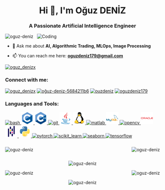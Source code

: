<h1 align="center">Hi 👋, I'm Oğuz DENİZ</h1>
<h3 align="center">A Passionate Artificial Intelligence Engineer</h3>

<img align="right" alt="Coding" width="400" src="https://cdn.dribbble.com/users/7379292/screenshots/15401203/media/a452ce0193001e90bc3d93853b33f9fa.gif">


<p align="left"> <img src="https://komarev.com/ghpvc/?username=oguz-deniz&label=Profile%20views&color=0e75b6&style=flat" alt="oguz-deniz" /> </p>



- 💬 Ask me about **AI, Algorithmic Trading, MLOps, Image Processing**

- 📫 You can reach me here: **oguzdeniz179@gmail.com**
<p align="left"> <a href="https://twitter.com/oguz_denizx" target="blank"><img src="https://img.shields.io/twitter/follow/oguz_denizx?logo=twitter&style=for-the-badge" alt="oguz_denizx" /></a> </p>
<h3 align="left">Connect with me:</h3>
<p align="left">
<a href="https://twitter.com/oguz_denizx" target="blank"><img align="center" src="https://raw.githubusercontent.com/rahuldkjain/github-profile-readme-generator/master/src/images/icons/Social/twitter.svg" alt="oguz_denizx" height="30" width="40" /></a>
<a href="https://linkedin.com/in/oğuz-deniz-5684211b6" target="blank"><img align="center" src="https://raw.githubusercontent.com/rahuldkjain/github-profile-readme-generator/master/src/images/icons/Social/linked-in-alt.svg" alt="oğuz-deniz-5684211b6" height="30" width="40" /></a>
<a href="https://kaggle.com/ouzdeniz" target="blank"><img align="center" src="https://raw.githubusercontent.com/rahuldkjain/github-profile-readme-generator/master/src/images/icons/Social/kaggle.svg" alt="ouzdeniz" height="30" width="40" /></a>
<a href="https://www.hackerrank.com/oguzdeniz179" target="blank"><img align="center" src="https://raw.githubusercontent.com/rahuldkjain/github-profile-readme-generator/master/src/images/icons/Social/hackerrank.svg" alt="oguzdeniz179" height="30" width="40" /></a>
</p>

<h3 align="left">Languages and Tools:</h3>
<p align="left"> <a href="https://www.gnu.org/software/bash/" target="_blank" rel="noreferrer"> <img src="https://www.vectorlogo.zone/logos/gnu_bash/gnu_bash-icon.svg" alt="bash" width="40" height="40"/> </a> <a href="https://www.cprogramming.com/" target="_blank" rel="noreferrer"> <img src="https://raw.githubusercontent.com/devicons/devicon/master/icons/c/c-original.svg" alt="c" width="40" height="40"/> </a> <a href="https://www.w3schools.com/cpp/" target="_blank" rel="noreferrer"> <img src="https://raw.githubusercontent.com/devicons/devicon/master/icons/cplusplus/cplusplus-original.svg" alt="cplusplus" width="40" height="40"/> </a> <a href="https://git-scm.com/" target="_blank" rel="noreferrer"> <img src="https://www.vectorlogo.zone/logos/git-scm/git-scm-icon.svg" alt="git" width="40" height="40"/> </a> <a href="https://www.java.com" target="_blank" rel="noreferrer"> <img src="https://raw.githubusercontent.com/devicons/devicon/master/icons/java/java-original.svg" alt="java" width="40" height="40"/> </a> <a href="https://www.linux.org/" target="_blank" rel="noreferrer"> <img src="https://raw.githubusercontent.com/devicons/devicon/master/icons/linux/linux-original.svg" alt="linux" width="40" height="40"/> </a> <a href="https://www.mathworks.com/" target="_blank" rel="noreferrer"> <img src="https://upload.wikimedia.org/wikipedia/commons/2/21/Matlab_Logo.png" alt="matlab" width="40" height="40"/> </a> <a href="https://www.mysql.com/" target="_blank" rel="noreferrer"> <img src="https://raw.githubusercontent.com/devicons/devicon/master/icons/mysql/mysql-original-wordmark.svg" alt="mysql" width="40" height="40"/> </a> <a href="https://opencv.org/" target="_blank" rel="noreferrer"> <img src="https://www.vectorlogo.zone/logos/opencv/opencv-icon.svg" alt="opencv" width="40" height="40"/> </a> <a href="https://www.oracle.com/" target="_blank" rel="noreferrer"> <img src="https://raw.githubusercontent.com/devicons/devicon/master/icons/oracle/oracle-original.svg" alt="oracle" width="40" height="40"/> </a> <a href="https://pandas.pydata.org/" target="_blank" rel="noreferrer"> <img src="https://raw.githubusercontent.com/devicons/devicon/2ae2a900d2f041da66e950e4d48052658d850630/icons/pandas/pandas-original.svg" alt="pandas" width="40" height="40"/> </a> <a href="https://www.python.org" target="_blank" rel="noreferrer"> <img src="https://raw.githubusercontent.com/devicons/devicon/master/icons/python/python-original.svg" alt="python" width="40" height="40"/> </a> <a href="https://pytorch.org/" target="_blank" rel="noreferrer"> <img src="https://www.vectorlogo.zone/logos/pytorch/pytorch-icon.svg" alt="pytorch" width="40" height="40"/> </a> <a href="https://scikit-learn.org/" target="_blank" rel="noreferrer"> <img src="https://upload.wikimedia.org/wikipedia/commons/0/05/Scikit_learn_logo_small.svg" alt="scikit_learn" width="40" height="40"/> </a> <a href="https://seaborn.pydata.org/" target="_blank" rel="noreferrer"> <img src="https://seaborn.pydata.org/_images/logo-mark-lightbg.svg" alt="seaborn" width="40" height="40"/> </a> <a href="https://www.tensorflow.org" target="_blank" rel="noreferrer"> <img src="https://www.vectorlogo.zone/logos/tensorflow/tensorflow-icon.svg" alt="tensorflow" width="40" height="40"/> </a> </p>

<div style="display: flex; flex-wrap: wrap;">
    <div style="flex: 1;">
        <p>&nbsp;<img align="left" src="https://github-readme-stats.vercel.app/api?username=oguz-deniz&theme=dark&show_icons=true&locale=en" alt="oguz-deniz" /></p>
    </div>
    <div style="flex: 1;">
        <p><img align="right" src="https://github-readme-streak-stats.herokuapp.com/?user=oguz-deniz&theme=dark" alt="oguz-deniz" /></p>
    </div>
</div>
<div style="clear: both;"></div>
<div style="text-align: center;">
    <p><img src="https://github-readme-stats.vercel.app/api/top-langs?username=oguz-deniz&show_icons=true&theme=dark&locale=en&layout=compact&hide=html,css&langs_count=6" alt="oguz-deniz" /></p>
</div>




<p><img align="left" src="https://github-readme-stats.vercel.app/api?username=oguz-deniz&theme=dark&show_icons=true&locale=en" alt="oguz-deniz" /></p>
<p><img align="right" src="https://github-readme-streak-stats.herokuapp.com/?user=oguz-deniz&theme=dark" alt="oguz-deniz" /></p>

<br style="clear:both;">

<p align="center"><img src="https://github-readme-stats.vercel.app/api/top-langs?username=oguz-deniz&show_icons=true&theme=dark&locale=en&layout=compact&hide=html,css&langs_count=6" alt="oguz-deniz" /></p>
